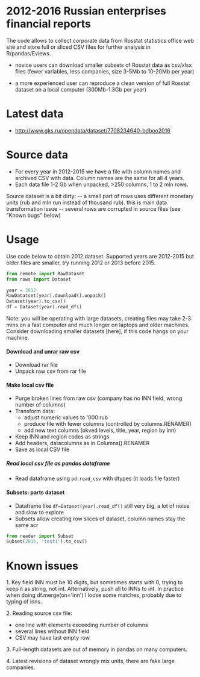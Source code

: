 # 2012-2016 Russian enterprises financial reports

The code allows to collect corporate data from Rosstat statistics office web site and store full or sliced CSV
files for further analysis in R/pandas/Eviews.

- novice users can download smaller subsets of Rosstat data as csv/xlsx files (fewer variables, less companies, size 3-5Mb to 10-20Mb per year)

- a more experienced user can reproduce a clean version of full Rosstat dataset on a local computer (300Mb-1.3Gb per year)

Latest data
===========

- http://www.gks.ru/opendata/dataset/7708234640-bdboo2016

Source data
===========
- For every year in 2012-2015 we have a file with column names and archived CSV with data. Column names are the same for all 4 years.
- Each data file 1-2 Gb when unpacked, >250 columns, 1 to 2 mln rows.

Source dataset is a bit dirty:
 -- a small part of rows uses different monetary units (rub and mln run instead of thousand rub). this is main data
    transformation issue
 -- several rows are corrupted in source files (see "Known bugs" below)

Usage
=====
Use code below to obtain 2012 dataset. Supported years are 2012-2015
but older files are smaller, try running 2012 or 2013 before 2015.

```python
from remote import RawDataset
from rows import Dataset

year = 2012
RawDatatset(year).download().unpack()
Dataset(year).to_csv()
df = Dataset(year).read_df()
```

Note: you will be operating with large datasets, creating files may take 2-3 mins on a fast computer
and much longer on laptops and older machines. Consider downloading smaller datasets [here], if this code
hangs on your machine.

#### Download and unrar raw csv
- Download rar file  
- Unpack raw csv from rar file  


#### Make local csv file  
- Purge broken lines from raw csv (company has no INN field, wrong number of columns)
- Transform data:
  - adjust numeric values to '000 rub
  - produce file with fewer columns (controlled by columns.RENAMER)
  - add new text columns (okved levels, title, year, region by inn)
- Keep INN and region codes as strings
- Add headers, datacolumns as in Columns().RENAMER
- Save as local CSV file

##### Read local csv file as pandas dataframe
- Read dataframe using ```pd.read_csv``` with dtypes (it loads file faster)


#### Subsets: parts dataset
- Dataframe like ```df=Dataset(year).read_df()``` still very big, a lot of noise and slow to explore  
- Subsets allow creating row slices of dataset, column names stay the same acr 

```python  
from reader import Subset
Subset(2015, 'test1').to_csv()
```

Known issues
============

1\. Key field INN must be 10 digits, but sometimes starts with 0, trying to keep it as string, not int.
Alternatively, push all to INNs to int. In practice when doing df.merge(on='inn') I loose some matches,
probably due to typing of inns.

2\. Reading source csv file:
  - one line with elements exceeding number of columns  
  - several lines without INN field
  - CSV may have last empty row

3\. Full-length datasets are out of memory in pandas on many computers.

4\. Latest revisions of dataset wrongly mix units, there are fake large companies.
